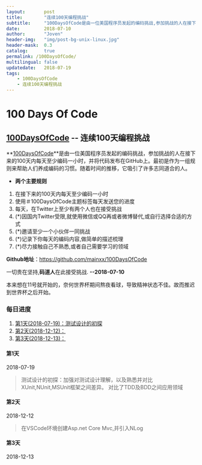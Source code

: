 ```yaml
---
layout:       post
title:        "连续100天编程挑战"
subtitle:     "100DaysOfCode是由一位美国程序员发起的编码挑战,参加挑战的人在接下来的100天内每天至少编码一小时,并将代码发布在GitHub上."
date:         2018-07-10
author:       "Joven"
header-img:   "img/post-bg-unix-linux.jpg"
header-mask:  0.3
catalog:      true
permalink: /100DaysOfCode/
multilingual: false
updatedate:   2018-07-19
tags:
    - 100DaysOfCode
    - 连续100天编程挑战
---
```

# 100 Days Of Code

## [100DaysOfCode] -- 连续100天编程挑战

 **[100DaysOfCode]**是由一位美国程序员发起的编码挑战，参加挑战的人在接下来的100天内每天至少编码一小时，并将代码发布在GitHub上。最初是作为一组规则来帮助人们养成编码的习惯。随着时间的推移，它吸引了许多志同道合的人。

* **两个主要规则**
1. 在接下来的100天内每天至少编码一小时
2. 使用＃100DaysOfCode主题标签每天发送您的进度
3. 每天，在Twitter上至少有两个人也在接受挑战
4. (*)因国内Twitter受限,就使用微信或QQ再或者微博替代,或自行选择合适的方式
5. (*)邀请至少一个小伙伴一同挑战
6. (*)记录下你每天的编码内容,做简单的描述梳理
7. (*)尽力接触自己不熟悉,或者自己需要学习的领域

**Github地址**：<https://github.com/mainxx/100DaysOfCode>

一切贵在坚持,**码道人**在此接受挑战. **--2018-07-10**

本来想在11号就开始的，奈何世界杯期间熬夜看球，导致精神状态不佳。故而推迟到世界杯之后开始。

### 每日进度

1. [第1天(2018-07-19)：测试设计的初探](#第1天)
2. [第2天(2018-12-12)：](#第2天)
3. [第3天(2018-12-13)：](#第3天)

#### 第1天

2018-07-19

> 测试设计的初探：加强对测试设计理解，以及熟悉并对比XUnit,NUnit,MSUnit框架之间差异。
> 对比了TDD及BDD之间应用领域

#### 第2天

2018-12-12

> 在VSCode环境创建Asp.net Core Mvc,并引入NLog

#### 第3天

2018-12-13

[100DaysOfCode]:<http://100daysofcode.com/> "100DaysOfCode"
